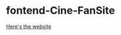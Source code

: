 # fontend-Cine-FanSite
[Here's the website](https://valerianjaeken.github.io/fontend-Cine-FanSite/html/index.html)
